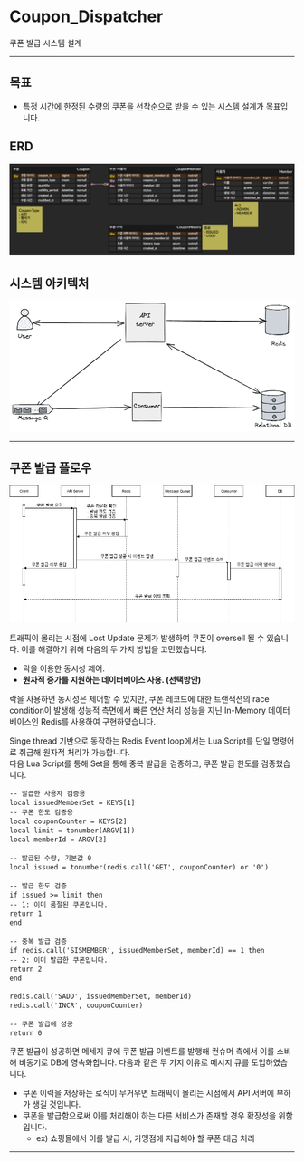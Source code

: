 # Coupon_Dispatcher
쿠폰 발급 시스템 설계
***

## 목표
- 특정 시간에 한정된 수량의 쿠폰을 선착순으로 받을 수 있는 시스템 설계가 목표입니다.

## ERD
![ERD](./img/erd.png)

## 시스템 아키텍처
![아키텍처](./img/sysarch.png)

---
## 쿠폰 발급 플로우
![시퀸스](./img/coupon_sequence.png)

트래픽이 몰리는 시점에 Lost Update 문제가 발생하여 쿠폰이 oversell 될 수 있습니다. 이를 해결하기 위해 다음의 두 가지 방법을 고민했습니다.
- 락을 이용한 동시성 제어.
- **원자적 증가를 지원하는 데이터베이스 사용. (선택방안)**

락을 사용하면 동시성은 제어할 수 있지만, 쿠폰 레코드에 대한 트랜잭션의 race condition이 발생해 성능적 측면에서
빠른 연산 처리 성능을 지닌 In-Memory 데이터베이스인 Redis를 사용하여 구현하였습니다.

Singe thread 기반으로 동작하는 Redis Event loop에서는 Lua Script를 단일 명령어로 취급해 원자적 처리가 가능합니다.<br>
다음 Lua Script를 통해 Set을 통해 중복 발급을 검증하고, 쿠폰 발급 한도를 검증했습니다.
~~~
-- 발급한 사용자 검증용
local issuedMemberSet = KEYS[1]
-- 쿠폰 한도 검증용
local couponCounter = KEYS[2]
local limit = tonumber(ARGV[1])
local memberId = ARGV[2]
			
-- 발급된 수량, 기본값 0
local issued = tonumber(redis.call('GET', couponCounter) or '0')
	
-- 발급 한도 검증
if issued >= limit then 
-- 1: 이미 품절된 쿠폰입니다.
return 1
end
	
-- 중복 발급 검증
if redis.call('SISMEMBER', issuedMemberSet, memberId) == 1 then 
-- 2: 이미 발급한 쿠폰입니다.
return 2
end
	
redis.call('SADD', issuedMemberSet, memberId)
redis.call('INCR', couponCounter)
	
-- 쿠폰 발급에 성공
return 0
~~~

쿠폰 발급이 성공하면 메세지 큐에 쿠폰 발급 이벤트를 발행해 컨슈머 측에서 이를 소비해 비동기로 DB에 영속화합니다. 다음과 같은 두 가지 이유로
메시지 큐를 도입하였습니다.
- 쿠폰 이력을 저장하는 로직이 무거우면 트래픽이 몰리는 시점에서 API 서버에 부하가 생길 것입니다.
- 쿠폰을 발급함으로써 이를 처리해야 하는 다른 서비스가 존재할 경우 확장성을 위함입니다.
  - ex) 쇼핑몰에서 이를 발급 시, 가맹점에 지급해야 할 쿠폰 대금 처리

---

